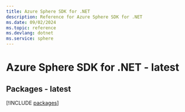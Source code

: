 ```yaml
---
title: Azure Sphere SDK for .NET
description: Reference for Azure Sphere SDK for .NET
ms.date: 09/02/2024
ms.topic: reference
ms.devlang: dotnet
ms.service: sphere
---
```

# Azure Sphere SDK for .NET - latest
## Packages - latest
[!INCLUDE [packages](sphere-index.md)]